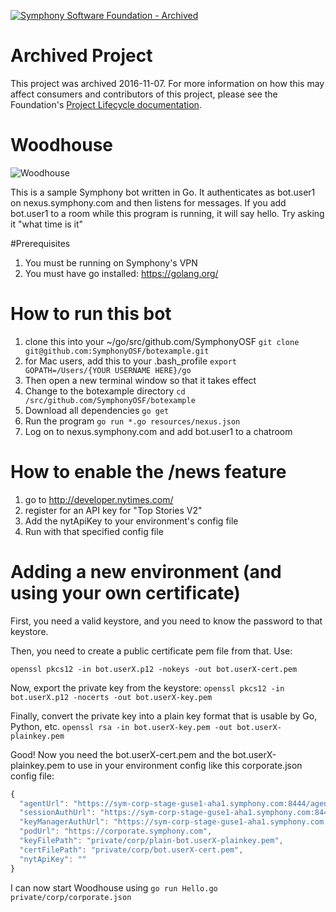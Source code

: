 [![Symphony Software Foundation - Archived](https://cdn.rawgit.com/symphonyoss/contrib-toolbox/master/images/ssf-badge-archived.svg)](https://symphonyoss.atlassian.net/wiki/display/FM/Project+lifecycle)

# Archived Project
This project was archived 2016-11-07.  For more information on how this may affect consumers and contributors of this project, please see the Foundation's [Project Lifecycle documentation](https://symphonyoss.atlassian.net/wiki/display/FM/Project+lifecycle).

# Woodhouse
![Woodhouse](http://i.imgur.com/1cESlQ2.png)

This is a sample Symphony bot written in Go. It authenticates as bot.user1 on nexus.symphony.com and then listens for messages. If you add bot.user1 to a room while this program is running, it will say hello. Try asking it "what time is it"

#Prerequisites
1. You must be running on Symphony's VPN
2. You must have go installed: https://golang.org/

# How to run this bot
1. clone this into your ~/go/src/github.com/SymphonyOSF 
```git clone git@github.com:SymphonyOSF/botexample.git```
2. for Mac users, add this to your .bash_profile ```export GOPATH=/Users/{YOUR USERNAME HERE}/go```
3. Then open a new terminal window so that it takes effect
4. Change to the botexample directory
```cd /src/github.com/SymphonyOSF/botexample```
5. Download all dependencies
```go get```
6. Run the program
```go run *.go resources/nexus.json```
7. Log on to nexus.symphony.com and add bot.user1 to a chatroom

# How to enable the /news feature
1. go to http://developer.nytimes.com/
2. register for an API key for "Top Stories V2"
3. Add the nytApiKey to your environment's config file
3. Run with that specified config file

# Adding a new environment (and using your own certificate)

First, you need a valid keystore, and you need to know the password to that keystore.

Then, you need to create a public certificate pem file from that. Use:

```openssl pkcs12 -in bot.userX.p12 -nokeys -out bot.userX-cert.pem```

Now, export the private key from the keystore:
```openssl pkcs12 -in bot.userX.p12 -nocerts -out bot.userX-key.pem```

Finally, convert the private key into a plain key format that is usable by Go, Python, etc.
```openssl rsa -in bot.userX-key.pem -out bot.userX-plainkey.pem```

Good! Now you need the bot.userX-cert.pem and the bot.userX-plainkey.pem to use in your environment config like this corporate.json config file:
```javascript
{
  "agentUrl": "https://sym-corp-stage-guse1-aha1.symphony.com:8444/agent",
  "sessionAuthUrl": "https://sym-corp-stage-guse1-aha1.symphony.com:8444/sessionauth/v1/authenticate",
  "keyManagerAuthUrl": "https://sym-corp-stage-guse1-aha1.symphony.com:8444/keyauth/v1/authenticate",
  "podUrl": "https://corporate.symphony.com",
  "keyFilePath": "private/corp/plain-bot.userX-plainkey.pem",
  "certFilePath": "private/corp/bot.userX-cert.pem",
  "nytApiKey": ""
}
```

I can now start Woodhouse using
```go run Hello.go private/corp/corporate.json```
